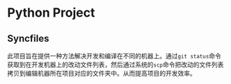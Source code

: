 # Python Project

## Syncfiles

此项目旨在提供一种方法解决开发和编译在不同的机器上。通过`git status`命令获取到在开发机器上的改动文件列表，然后通过系统的`scp`命令把改动的文件列表拷贝到编辑机器所在项目对应的文件夹中。从而提高项目的开发效率。

